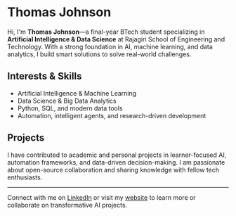 # Thomas Johnson

Hi, I'm **Thomas Johnson**—a final-year BTech student specializing in **Artificial Intelligence & Data Science** at Rajagiri School of Engineering and Technology. With a strong foundation in AI, machine learning, and data analytics, I build smart solutions to solve real-world challenges.

## Interests & Skills

- Artificial Intelligence & Machine Learning  
- Data Science & Big Data Analytics  
- Python, SQL, and modern data tools  
- Automation, intelligent agents, and research-driven development  

## Projects

I have contributed to academic and personal projects in learner-focused AI, automation frameworks, and data-driven decision-making. I am passionate about open-source collaboration and sharing knowledge with fellow tech enthusiasts.

---

Connect with me on [LinkedIn](https://www.linkedin.com/in/thomas-johnson-c-72837a24b/) or visit my [website](https://stingyuranium.github.io/Portfolio-personal/) to learn more or collaborate on transformative AI projects.
